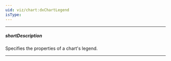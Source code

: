 ```yaml
---
uid: viz/chart:dxChartLegend
isType: 
---
```

---
##### shortDescription
Specifies the properties of a chart's legend.

---
<!--
The Chart UI component can include a legend - an explanatory component that helps you identify a series. Each series is represented by an item on a Legend. An item marker identifies the series color. An item label displays the series title. To set the required position for a legend and its items, to customize the font settings for item labels, and to specify the size of item markers, use the properties of the **legend** configuration object. To learn more on the legend and its properties, refer to the [Legend](/concepts/05%20UI%20Components/Chart/35%20Legend/00%20Overview.md '/Documentation/Guide/UI_Components/Chart/Legend/Overview/') topic.&lt;/p&gt;
-->